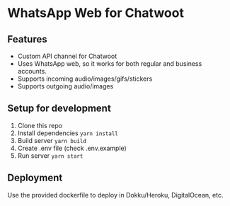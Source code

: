 # WhatsApp Web for Chatwoot

## Features
- Custom API channel for Chatwoot
- Uses WhatsApp web, so it works for both regular and business accounts.
- Supports incoming audio/images/gifs/stickers
- Supports outgoing audio/images

## Setup for development

1. Clone this repo
2. Install dependencies `yarn install`
3. Build server `yarn build`
4. Create .env file (check .env.example)
5. Run server `yarn start`


## Deployment

Use the provided dockerfile to deploy in Dokku/Heroku, DigitalOcean, etc.